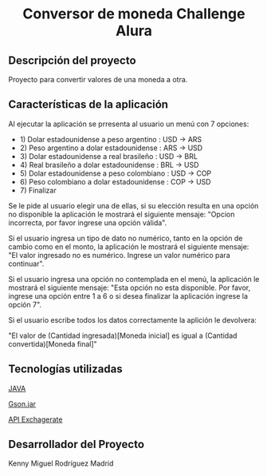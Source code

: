 
<div align = "center">
  
<h1> Conversor de moneda Challenge Alura </h1>

</div>


## Descripción del proyecto

<p> Proyecto para convertir valores de una moneda a otra. </p>


## Características de la aplicación

 <p> Al ejecutar la aplicación se prresenta al usuario un menú con 7 opciones: </p>

<ul> 
  <li> 1) Dolar estadounidense a peso argentino : USD -> ARS</li>
  <li> 2) Peso argentino a dolar estadounidense : ARS -> USD</li>
  <li> 3) Dolar estadounidense a real brasileño : USD -> BRL</li>
  <li> 4) Real brasileño a dolar estadounidense : BRL -> USD</li>
  <li> 5) Dolar estadounidense a peso colombiano : USD -> COP</li>
  <li> 6) Peso colombiano a dolar estadounidense : COP -> USD</li>
  <li> 7) Finalizar</li>
</ul>
   
<p> 
  Se le pide al usuario elegir una de ellas, si su elección resulta en una opción no disponible la aplicación le mostrará el siguiente mensaje: 
  "Opcion incorrecta, por favor ingrese una opción válida".
</p> 

<p> 
  Si el usuario ingresa un tipo de dato no numérico, tanto en la opción de cambio como en el monto, la aplicación le mostrará el siguiente mensaje: 
  "El valor ingresado no es numérico. Ingrese un valor numérico para continuar".
</p> 

<p> 
  Si el usuario ingresa una opción no contemplada en el menú, la aplicación le mostrará el siguiente mensaje: 
  "Esta opción no esta disponible. Por favor, ingrese una opción entre 1 a 6 o si desea finalizar la aplicación ingrese la opción 7".
</p> 

<p> Si el usuario escribe todos los datos correctamente la aplición le devolvera: </p>

<p> "El valor de (Cantidad ingresada)[Moneda inicial] es igual a (Cantidad convertida)[Moneda final]" </p>


## Tecnologías utilizadas

<p> <a href= "https://docs.oracle.com/en/java/javase/17/docs/api/index.html"> JAVA </a> </p>

<p> <a href= "https://mvnrepository.com/artifact/com.google.code.gson/gson/2.10.1"> Gson.jar </a> </p>

<p> <a href= "https://www.exchangerate-api.com"> API Exchagerate </a> </p>


## Desarrollador del Proyecto

<p>Kenny Miguel Rodríguez Madrid</p>












